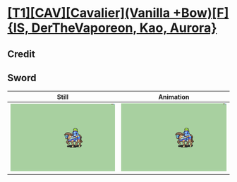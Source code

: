 # [\[T1\]\[CAV\]\[Cavalier\]\(Vanilla +Bow\)\[F\]{IS, DerTheVaporeon, Kao, Aurora}](../)

## Credit


	
## Sword

| Still | Animation |
| :---: | :-------: |
| ![Sword still](./Sword_000.png) | ![Sword animation](./Sword.gif) |
